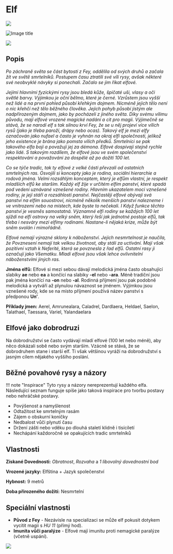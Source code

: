 # Elf

<img src="/assets/sep_line.png"/>

![Image title](/assets/OW/races/Elf.png)

<img src="/assets/sep_line.png"/>

## Popis

*Po záchraně světa se část bytostí z Fey, oddělila od svých druhů a začala žít ve světě smrtelníků. Postupem času ztratili své vílí rysy, avšak některé své neobvyklé návyky si ponechali. Začalo se jim říkat elfové.*

*Jejími hlavními fyzickými rysy jsou bledá kůže, špičaté uši, vlasy a oči světlé barvy. Výjimkou je oční bělmo, které je černé. Vzrůstem jsou vyšší než lidé a na první pohled působí křehkým dojmem. Nicméně jejich tělo není o nic křehčí než tělo běžného člověka. Jejich pohyb působí jistým ale nadpřirozeným dojmem, jako by pocházeli z jiného světa. Díky svému vílímu původu, mají elfové vrozené magické nadání a cit pro magii. Výjimečně se stává, že se narodí elf s tak silnou krví Fey, že se u něj projeví více vílích rysů (jako je třeba paroží, drápy nebo ocas). Takový elf je mezi elfy označován jako nufael a často je vyhnán na okraj elfí společnosti, jelikož jeho existence je brána jako pomsta vílích předků. Smrtelníci se pak takového elfa bojí a považují jej za démona. Elfové dospívají stejně rychle jako lidé. S takovým rozdílem, že elfové jsou ve svém společenství respektováni a považováni za dospělé až po dožití 100 let.*

*Co se týče tradic, tak ty elfové z velké části převzali od ostatních smrtelných ras. Osvojili si koncepty jako je rodina, sociální hierarchie a rodová jména. Velmi rozsáhlým konceptem, který je elfům vlastní, je respekt mladších elfů ke starším. Každý elf žije v určitém elfím panství, které spadá pod vedení uznávané vznešené rodiny. Hlavním ukazatelem moci vznešené rodiny, je její stáří a rozsáhlosti panství. Nejčastěji elfové obývají svá panství na elfím souostroví, nicméně několik menších panství nalezneme i ve vnitrozemí nebo na místech, kde byste to nečekali. I Když funkce těchto panství je vesměs samostatná. Významné elfí rodiny se každých 100 let sjíždí na elfí ostrovy na velký sněm, který řeší jak jednotné postoje elfů, tak třeba i nesváry mezi elfímy rodinami. Nastane-li nějaká krize, může být sněm svolán i mimořádně.*

*Elfové nemají výrazné sklony k náboženství. Jejich nesmrtelnost je naučila, že Povznesení nemají tak velkou životnost, aby stáli za uctívání. Mají však pozitivní vztah k Neferité, která se povznesla z řad elfů. Ostatní rasy ji označují jako Všematku. Mladí elfové jsou však lehce ovlivnitelní náboženstvími jiných ras.*

**Jména elfů:** Elfové si mezi sebou dávají melodická jména často obsahující slabiky **ae** nebo **ea** a končící na slabiky **-el** nebo **-ara**. Méně tradiční jsou pak jména končící na **-on** nebo **-al**. Rodinná příjmení jsou pak podobně melodická a vytváří až plynulou návaznost se jménem. Výjimkou jsou vznešené rody, kde se na místo příjmení používá název panství s předponou **Un’**.

**Příklady jmen:** Aerel, Amrunealara, Caladrel, Dardlaera, Heldael, Saelon, Talathael, Taessara, Variel, Yalandaelara

## Elfové jako dobrodruzi

Na dobrodružství se často vydávají mladí elfové (100 let nebo méně), aby něco dokázali sobě nebo svým starším. Vzácně se stává, že se dobrodruhem stane i starší elf. Ti však většinou vyráží na dobrodružství s jasným cílem nějakého vyššího poslání. 

## Běžné povahové rysy a názory

!!! note "Inspirace"
    Tyto rysy a názory nereprezentují každého elfa. Následující seznam funguje spíše jako taková inspirace pro tvorbu postavy nebo nehráčské postavy. 

- Povýšenost a namyšlenost
- Odtažitost ke smrtelným rasám
- Zájem o obskurní koníčky
- Nedbalost vůči plynutí času
- Držení zášti nebo vděku po dlouhá staletí klidně i tisíciletí
- Nechápání každoročně se opakujících tradic smrtelníků

## Vlastnosti

**Získané Dovednosti:** *Obratnost*, *Rozvaha* a *1 libovolný dovednostní bod*

**Vrozené jazyky:** Elfština + Jazyk společenství

**Hybnost:** 9 metrů

**Doba přirozeného dožití:** Nesmrtelní

## Speciální vlastnosti

- **Původ z Fey** - Nezávisle na specializaci se může elf pokusit dotykem vycítit magii s *HU 11* (přímý hod).
- **Imunita vůči paralýze** - Elfové mají imunitu proti nemagické paralýze (včetně uspání).

<img src="/assets/sep_line.png"/>
